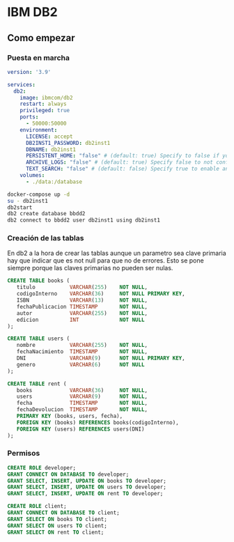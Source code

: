 # IBM DB2

## Como empezar

### Puesta en marcha

```yml
version: '3.9'

services:
  db2:
    image: ibmcom/db2
    restart: always
    privileged: true
    ports:
      - 50000:50000
    environment:
      LICENSE: accept
      DB2INST1_PASSWORD: db2inst1
      DBNAME: db2inst1
      PERSISTENT_HOME: "false" # (default: true) Specify to false if you are running Docker for Windows.
      ARCHIVE_LOGS: "false" # (default: true) Specify false to not configure log archiving (reduces start up time)
      TEXT_SEARCH: "false" # (default: false) Specify true to enable and configure text search
    volumes:
      - ./data:/database

```

```bash
docker-compose up -d
su - db2inst1
db2start
db2 create database bbdd2
db2 connect to bbdd2 user db2inst1 using db2inst1
```

### Creación de las tablas
En db2 a la hora de crear las tablas aunque un parametro sea
clave primaria hay que indicar que es not null para que no 
de errores. Esto se pone siempre porque las claves primarias
no pueden ser nulas.

```sql
CREATE TABLE books (
   titulo           VARCHAR(255)    NOT NULL,
   codigoInterno    VARCHAR(36)     NOT NULL PRIMARY KEY,
   ISBN             VARCHAR(13)     NOT NULL,
   fechaPublicacion TIMESTAMP       NOT NULL,
   autor            VARCHAR(255)    NOT NULL,
   edicion          INT             NOT NULL
);
```

```sql
CREATE TABLE users (
   nombre           VARCHAR(255)    NOT NULL,
   fechaNacimiento  TIMESTAMP       NOT NULL,
   DNI              VARCHAR(9)      NOT NULL PRIMARY KEY,
   genero           VARCHAR(6)      NOT NULL
);
```

```sql
CREATE TABLE rent (
   books            VARCHAR(36)		NOT NULL,
   users            VARCHAR(9)		NOT NULL,
   fecha            TIMESTAMP 		NOT NULL,
   fechaDevolucion  TIMESTAMP       NOT NULL,
   PRIMARY KEY (books, users, fecha),
   FOREIGN KEY (books) REFERENCES books(codigoInterno),
   FOREIGN KEY (users) REFERENCES users(DNI)
);
```

### Permisos

```sql
CREATE ROLE developer;
GRANT CONNECT ON DATABASE TO developer;
GRANT SELECT, INSERT, UPDATE ON books TO developer;
GRANT SELECT, INSERT, UPDATE ON users TO developer;
GRANT SELECT, INSERT, UPDATE ON rent TO developer;
```

```sql
CREATE ROLE client;
GRANT CONNECT ON DATABASE TO client;
GRANT SELECT ON books TO client;
GRANT SELECT ON users TO client;
GRANT SELECT ON rent TO client;
```

